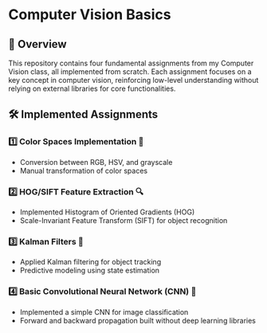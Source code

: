 # Computer Vision Basics

## 📌 Overview  
This repository contains four fundamental assignments from my Computer Vision class, all implemented from scratch. Each assignment focuses on a key concept in computer vision, reinforcing low-level understanding without relying on external libraries for core functionalities.  

## 🛠 Implemented Assignments  

### 1️⃣ Color Spaces Implementation 🎨  
- Conversion between RGB, HSV, and grayscale  
- Manual transformation of color spaces  

### 2️⃣ HOG/SIFT Feature Extraction 🔍  
- Implemented Histogram of Oriented Gradients (HOG)  
- Scale-Invariant Feature Transform (SIFT) for object recognition  

### 3️⃣ Kalman Filters 🤖  
- Applied Kalman filtering for object tracking  
- Predictive modeling using state estimation  

### 4️⃣ Basic Convolutional Neural Network (CNN) 🧠  
- Implemented a simple CNN for image classification  
- Forward and backward propagation built without deep learning libraries  
